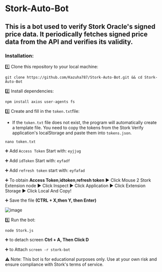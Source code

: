 # Stork-Auto-Bot
## This is a bot used to verify Stork Oracle's signed price data. It periodically fetches signed price data from the API and verifies its validity.

### Installation:

1️⃣  Clone this repository to your local machine:
```
git clone https://github.com/Kazuha787/Stork-Auto-Bot.git && cd Stork-Auto-Bot
```

2️⃣ Install dependencies:
```
npm install axios user-agents fs
```

3️⃣  Create and fill in the `token.txt`file:
- If the `token.txt` file does not exist, the program will automatically create a template file. You need to copy the tokens from the Stork Verify application's localStorage and paste them into `tokens.json`.
```
nano token.txt
```
 ➕ Add `Access Token` Start with: `eyjjug`
 
 ➕ Add `idToken` Start with: `eyfadf`
 
 ➕ Add `refresh token` start with: `eyfafad`
 
 ➕ To obtain **Access Token**,**idtoken**,**refresh token** ▶️ Click Mouse 2 Stork Extension node ▶️ Click Inspect ▶️ Click Application ▶️ Click Extension Storage ▶️ Click Local And Copy!
 
 ➕ Save the file **(CTRL + X,then Y, then Enter)**

![image](https://github.com/user-attachments/assets/0351ab1a-9f1d-472b-ad76-6354b21bd85a)

5️⃣ Run the bot:
```
node Stork.js
```
➕ to detach screen **Ctrl + A, Then Click D**

➕ to Attach `screen -r stork-bot`


⚠️ Note:
This bot is for educational purposes only. Use at your own risk and ensure compliance with Stork's terms of service.
